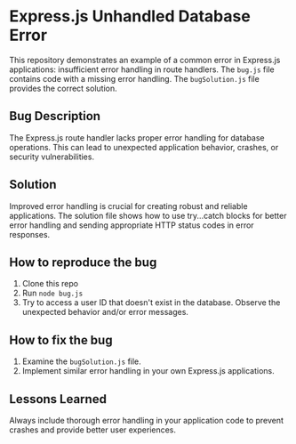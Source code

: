 # Express.js Unhandled Database Error

This repository demonstrates an example of a common error in Express.js applications: insufficient error handling in route handlers.  The `bug.js` file contains code with a missing error handling. The `bugSolution.js` file provides the correct solution.

## Bug Description
The Express.js route handler lacks proper error handling for database operations. This can lead to unexpected application behavior, crashes, or security vulnerabilities.

## Solution
Improved error handling is crucial for creating robust and reliable applications.  The solution file shows how to use try...catch blocks for better error handling and sending appropriate HTTP status codes in error responses.

## How to reproduce the bug
1. Clone this repo
2. Run `node bug.js`
3. Try to access a user ID that doesn't exist in the database.  Observe the unexpected behavior and/or error messages.

## How to fix the bug
1. Examine the `bugSolution.js` file.
2. Implement similar error handling in your own Express.js applications.

## Lessons Learned
Always include thorough error handling in your application code to prevent crashes and provide better user experiences.